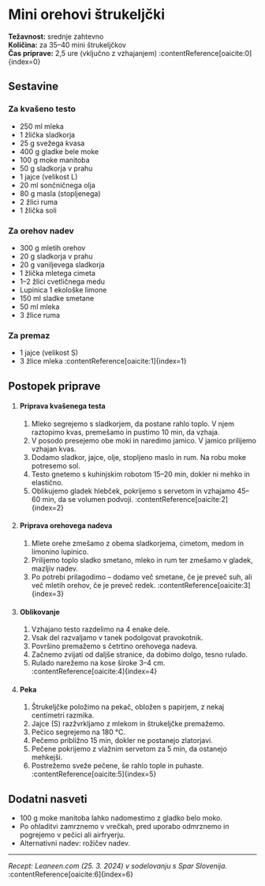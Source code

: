 # Mini orehovi štrukeljčki

**Težavnost:** srednje zahtevno  
**Količina:** za 35–40 mini štrukeljčkov  
**Čas priprave:** 2,5 ure (vključno z vzhajanjem) :contentReference[oaicite:0]{index=0}

## Sestavine  

### Za kvašeno testo  
- 250 ml mleka  
- 1 žlička sladkorja  
- 25 g svežega kvasa  
- 400 g gladke bele moke  
- 100 g moke manitoba  
- 50 g sladkorja v prahu  
- 1 jajce (velikost L)  
- 20 ml sončničnega olja  
- 80 g masla (stopljenega)  
- 2 žlici ruma  
- 1 žlička soli  

### Za orehov nadev  
- 300 g mletih orehov  
- 20 g sladkorja v prahu  
- 20 g vaniljevega sladkorja  
- 1 žlička mletega cimeta  
- 1–2 žlici cvetličnega medu  
- Lupinica 1 ekološke limone  
- 150 ml sladke smetane  
- 50 ml mleka  
- 3 žlice ruma  

### Za premaz  
- 1 jajce (velikost S)  
- 3 žlice mleka :contentReference[oaicite:1]{index=1}

## Postopek priprave  

1. #### Priprava kvašenega testa  
   1. Mleko segrejemo s sladkorjem, da postane rahlo toplo. V njem raztopimo kvas, premešamo in pustimo 10 min, da vzhaja.  
   2. V posodo presejemo obe moki in naredimo jamico. V jamico prilijemo vzhajan kvas.  
   3. Dodamo sladkor, jajce, olje, stopljeno maslo in rum. Na robu moke potresemo sol.  
   4. Testo gnetemo s kuhinjskim robotom 15–20 min, dokler ni mehko in elastično.  
   5. Oblikujemo gladek hlebček, pokrijemo s servetom in vzhajamo 45–60 min, da se volumen podvoji. :contentReference[oaicite:2]{index=2}

2. #### Priprava orehovega nadeva  
   1. Mlete orehe zmešamo z obema sladkorjema, cimetom, medom in limonino lupinico.  
   2. Prilijemo toplo sladko smetano, mleko in rum ter zmešamo v gladek, mazljiv nadev.  
   3. Po potrebi prilagodimo – dodamo več smetane, če je preveč suh, ali več mletih orehov, če je preveč redek. :contentReference[oaicite:3]{index=3}

3. #### Oblikovanje  
   1. Vzhajano testo razdelimo na 4 enake dele.  
   2. Vsak del razvaljamo v tanek podolgovat pravokotnik.  
   3. Površino premažemo s četrtino orehovega nadeva.  
   4. Začnemo zvijati od daljše stranice, da dobimo dolgo, tesno rulado.  
   5. Rulado narežemo na kose široke 3–4 cm. :contentReference[oaicite:4]{index=4}

4. #### Peka  
   1. Štrukeljčke položimo na pekač, obložen s papirjem, z nekaj centimetri razmika.  
   2. Jajce (S) razžvrkljamo z mlekom in štrukeljčke premažemo.  
   3. Pečico segrejemo na 180 °C.  
   4. Pečemo približno 15 min, dokler ne postanejo zlatorjavi.  
   5. Pečene pokrijemo z vlažnim servetom za 5 min, da ostanejo mehkejši.  
   6. Postrežemo sveže pečene, še rahlo tople in puhaste. :contentReference[oaicite:5]{index=5}

## Dodatni nasveti  
- 100 g moke manitoba lahko nadomestimo z gladko belo moko.  
- Po ohladitvi zamrznemo v vrečkah, pred uporabo odmrznemo in pogrejemo v pečici ali airfryerju.  
- Alternativni nadev: rožičev nadev.  

---

*Recept: Leaneen.com (25. 3. 2024) v sodelovanju s Spar Slovenija.* :contentReference[oaicite:6]{index=6}  
